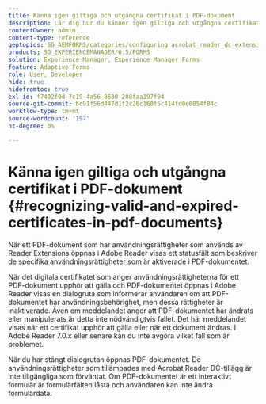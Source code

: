 ```yaml
---
title: Känna igen giltiga och utgångna certifikat i PDF-dokument
description: Lär dig hur du känner igen giltiga och utgångna certifikat i PDF-dokument.
contentOwner: admin
content-type: reference
geptopics: SG_AEMFORMS/categories/configuring_acrobat_reader_dc_extensions
products: SG_EXPERIENCEMANAGER/6.5/FORMS
solution: Experience Manager, Experience Manager Forms
feature: Adaptive Forms
role: User, Developer
hide: true
hidefromtoc: true
exl-id: f7402f0d-7c19-4a56-8630-208faa197f94
source-git-commit: bc91f56d447d1f2c26c160f5c414fd0e6054f84c
workflow-type: tm+mt
source-wordcount: '197'
ht-degree: 0%

---
```


# Känna igen giltiga och utgångna certifikat i PDF-dokument {#recognizing-valid-and-expired-certificates-in-pdf-documents}

När ett PDF-dokument som har användningsrättigheter som används av Reader Extensions öppnas i Adobe Reader visas ett statusfält som beskriver de specifika användningsrättigheter som är aktiverade i PDF-dokumentet.

När det digitala certifikatet som anger användningsrättigheterna för ett PDF-dokument upphör att gälla och PDF-dokumentet öppnas i Adobe Reader visas en dialogruta som informerar användaren om att PDF-dokumentet har användningsbehörighet, men dessa rättigheter är inaktiverade. Även om meddelandet anger att PDF-dokumentet har ändrats eller manipulerats är detta inte nödvändigtvis fallet. Det här meddelandet visas när ett certifikat upphör att gälla eller när ett dokument ändras. I Adobe Reader 7.0.x eller senare kan du inte avgöra vilket fall som är problemet.

När du har stängt dialogrutan öppnas PDF-dokumentet. De användningsrättigheter som tillämpades med Acrobat Reader DC-tillägg är inte tillgängliga som förväntat. Om PDF-dokumentet är ett interaktivt formulär är formulärfälten låsta och användaren kan inte ändra formulärdata.
